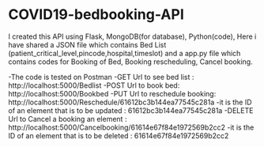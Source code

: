 # COVID19-bedbooking-API

I created this API using Flask, MongoDB(for database), Python(code), 
Here i have shared a JSON file which  contains Bed List (patient_critical_level,pincode,hospital,timeslot) and a app.py 
file which contains codes for Booking of Bed, Booking rescheduling, Cancel booking.

-The code is tested on Postman
-GET Url to see bed list : http://localhost:5000/Bedlist
-POST Url to book bed: http://localhost:5000/Bookbed
-PUT Url to reschedule booking: http://localhost:5000/Reschedule/61612bc3b144ea77545c281a
-it is the ID of an element that is to be updated : 61612bc3b144ea77545c281a
-DELETE Url to Cancel a booking an element : http://localhost:5000/Cancelbooking/61614e67f84e1972569b2cc2
-it is the ID of an element that is to be deleted : 61614e67f84e1972569b2cc2
